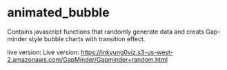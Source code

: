 # animated_bubble

Contains javascript functions that randomly generate data and creats Gap-minder style bubble charts with transition effect. 

live version: Live version: https://inkyung0viz.s3-us-west-2.amazonaws.com/GapMinder/Gapminder+random.html 
